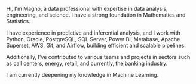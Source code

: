 Hi, I'm Magno, a data professional with expertise in data analysis, engineering, and science. I have a strong foundation in Mathematics and Statistics.

I have experience in predictive and inferential analysis, and I work with Python, Oracle, PostgreSQL, SQL Server, Power BI, Metabase, Apache Superset, AWS, Git, and Airflow, building efficient and scalable pipelines.

Additionally, I've contributed to various teams and projects in sectors such as call centers, energy, retail, and currently, the banking industry.

I am currently deepening my knowledge in Machine Learning.
